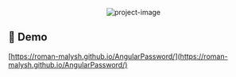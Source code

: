 <p align="center"><img src="https://i.ibb.co/CtBLVXQ/Angular-Password.png" alt="project-image"></p>

<h2>🚀 Demo</h2>

[https://roman-malysh.github.io/AngularPassword/](https://roman-malysh.github.io/AngularPassword/)
